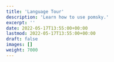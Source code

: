 ```yaml
---
title: 'Language Tour'
description: 'Learn how to use pomsky.'
excerpt: ''
date: 2022-05-17T13:55:00+00:00
lastmod: 2022-05-17T13:55:00+00:00
draft: false
images: []
weight: 7000
---
```

